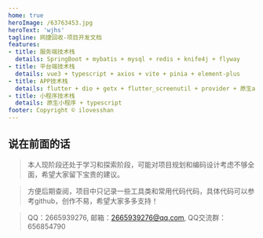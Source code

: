 ```yaml
---
home: true
heroImage: /63763453.jpg
heroText: 'wjhs'
tagline: 网捷回收-项目开发文档
features:
- title: 服务端技术栈
  details: SpringBoot + mybatis + mysql + redis + knife4j + flyway
- title: 平台端技术栈
  details: vue3 + typescript + axios + vite + pinia + element-plus
- title: APP技术栈
  details: flutter + dio + getx + flutter_screenutil + provider + 原生android
- title: 小程序技术栈
  details: 原生小程序 + typescript
footer: Copyright © ilovesshan
---
```


## 说在前面的话
> 本人现阶段还处于学习和探索阶段，可能对项目规划和编码设计考虑不够全面，希望大家留下宝贵的建议。

> 方便后期查阅，项目中只记录一些工具类和常用代码代码，具体代码可以参考github，创作不易，希望大家多多支持！

> QQ：2665939276, 邮箱：2665939276@qq.com, QQ交流群：656854790
